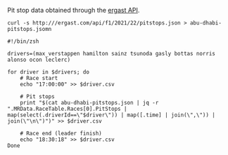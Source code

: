 
Pit stop data obtained through the [ergast API](https://ergast.com/mrd/).
```
curl -s http:///ergast.com/api/f1/2021/22/pitstops.json > abu-dhabi-pitstops.jsomn
```

```shell
#!/bin/zsh

drivers=(max_verstappen hamilton sainz tsunoda gasly bottas norris alonso ocon leclerc)

for driver in $drivers; do
    # Race start
    echo "17:00:00" >> $driver.csv

    # Pit stops
    print "$(cat abu-dhabi-pitstops.json | jq -r ".MRData.RaceTable.Races[0].PitStops | map(select(.driverId==\"$driver\")) | map([.time] | join(\",\")) | join(\"\n\")")" >> $driver.csv

    # Race end (leader finish)
    echo "18:30:18" >> $driver.csv
Done
```
